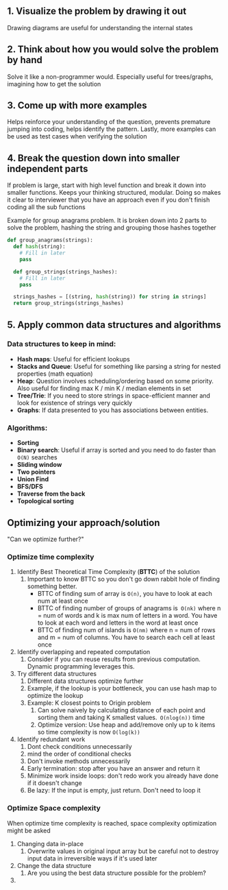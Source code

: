 
## 1. Visualize the problem by drawing it out
Drawing diagrams are useful for understanding the internal states

## 2. Think about how you would solve the problem by hand
Solve it like a non-programmer would. Especially useful for trees/graphs, imagining how to get the solution

## 3. Come up with more examples
Helps reinforce your understanding of the question, prevents premature jumping into coding, helps identify the pattern. Lastly, more examples can be used as test cases when verifying the solution

## 4. Break the question down into smaller independent parts
If problem is large, start with high level function and break it down into smaller functions. Keeps your thinking structured, modular. 
Doing so makes it clear to interviewer that you have an approach even if you don't finish coding all the sub functions

Example for group anagrams problem. It is broken down into 2 parts to solve the problem, hashing the string and grouping those hashes together

```python
def group_anagrams(strings):
  def hash(string):
    # Fill in later
    pass

  def group_strings(strings_hashes):
    # Fill in later
    pass

  strings_hashes = [(string, hash(string)) for string in strings]
  return group_strings(strings_hashes)
```

## 5. Apply common data structures and algorithms

### Data structures to keep in mind:
- **Hash maps**: Useful for efficient lookups
- **Stacks and Queue**: Useful for something like parsing a string for nested properties (math equation)
- **Heap**: Question involves scheduling/ordering based on some priority. Also useful for finding max K / min K / median elements in set
- **Tree/Trie**: If you need to store strings in space-efficient manner and look for existence of strings very quickly
- **Graphs**: If data presented to you has associations between entities.
### Algorithms:
- **Sorting**
- **Binary search**: Useful if array is sorted and you need to do faster than `O(N)` searches
- **Sliding window**
- **Two pointers**
- **Union Find**
- **BFS/DFS**
- **Traverse from the back**
- **Topological sorting**



## Optimizing your approach/solution
"Can we optimize further?"

### Optimize time complexity
1. Identify Best Theoretical Time Complexity (**BTTC**) of the solution
	1. Important to know BTTC so you don't go down rabbit hole of finding something better.
		- BTTC of finding sum of array is `O(n)`, you have to look at each num at least once
		- BTTC of finding number of groups of anagrams is` O(nk)` where n = num of words and k is max num of letters in a word. You have to look at each word and letters in the word at least once
		- BTTC of finding num of islands is `O(nm)` where n = num of rows and m = num of columns. You have to search each cell at least once
2. Identify overlapping and repeated computation
	1. Consider if you can reuse results from previous computation. Dynamic programming leverages this. 
3. Try different data structures
	1. Different data structures optimize further
	2. Example, if the lookup is your bottleneck, you can use hash map to optimize the lookup
	3. Example: K closest points to Origin problem
		1. Can solve naively by calculating distance of each point and sorting them and taking K smallest values.` O(nlog(n))` time
		2. Optimize version: Use heap and add/remove only up to k items so time complexity is now `O(log(k))`
4. Identify redundant work
	1. Dont check conditions unnecessarily
	2. mind the order of conditional checks
	3. Don't invoke methods unnecessarily
	4. Early termination: stop after you have an answer and return it
	5. Minimize work inside loops: don't redo work you already have done if it doesn't change
	6. Be lazy: If the input is empty, just return. Don't need to loop it

### Optimize Space complexity
When optimize time complexity is reached, space complexity optimization might be asked

1. Changing data in-place
	1. Overwrite values in original input array but be careful not to destroy input data in irreversible ways if it's used later
2. Change the data structure
	1. Are you using the best data structure possible for the problem?
3. 